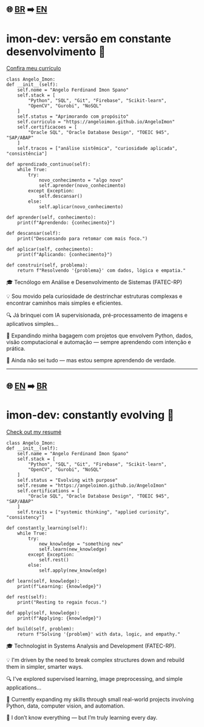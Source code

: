 ## 🌐 [BR](#imon-dev-versão-em-constante-desenvolvimento-) ➡️ [EN](#imon-dev-constantly-evolving-)


# imon-dev: versão em constante desenvolvimento 🚀
[Confira meu currículo](https://angeloimon.github.io/AngeloImon)


    class Angelo_Imon:
    def __init__(self):
        self.nome = "Angelo Ferdinand Imon Spano"
        self.stack = [
            "Python", "SQL", "Git", "Firebase", "Scikit-learn",
            "OpenCV", "Gurobi", "NoSQL"
        ]
        self.status = "Aprimorando com propósito"
        self.curriculo = "https://angeloimon.github.io/AngeloImon"
        self.certificacoes = [
            "Oracle SQL", "Oracle Database Design", "TOEIC 945", "SAP/ABAP"
        ]
        self.tracos = ["análise sistêmica", "curiosidade aplicada", "consistência"]

    def aprendizado_continuo(self):
        while True:
            try:
                novo_conhecimento = "algo novo"
                self.aprender(novo_conhecimento)
            except Exception:
                self.descansar()
            else:
                self.aplicar(novo_conhecimento)

    def aprender(self, conhecimento):
        print(f"Aprendendo: {conhecimento}")

    def descansar(self):
        print("Descansando para retomar com mais foco.")

    def aplicar(self, conhecimento):
        print(f"Aplicando: {conhecimento}")

    def construir(self, problema):
        return f"Resolvendo '{problema}' com dados, lógica e empatia."

        
🎓 Tecnólogo em Análise e Desenvolvimento de Sistemas (FATEC-RP)

💡 Sou movido pela curiosidade de destrinchar estruturas complexas e encontrar caminhos mais simples e eficientes.

🔍 Já brinquei com IA supervisionada, pré-processamento de imagens e aplicativos simples...

🌱 Expandindo minha bagagem com projetos que envolvem Python, dados, visão computacional e automação — sempre aprendendo com intenção e prática.

💬 Ainda não sei tudo — mas estou sempre aprendendo de verdade.


---


## 🌐 [EN](#imon-dev-constantly-evolving-) ➡️ [BR](#imon-dev-versão-em-constante-desenvolvimento-)

# imon-dev: constantly evolving 🚀
[Check out my resumé](https://angeloimon.github.io/AngeloImon)


    class Angelo_Imon:
    def __init__(self):
        self.name = "Angelo Ferdinand Imon Spano"
        self.stack = [
            "Python", "SQL", "Git", "Firebase", "Scikit-learn",
            "OpenCV", "Gurobi", "NoSQL"
        ]
        self.status = "Evolving with purpose"
        self.resume = "https://angeloimon.github.io/AngeloImon"
        self.certifications = [
            "Oracle SQL", "Oracle Database Design", "TOEIC 945", "SAP/ABAP"
        ]
        self.traits = ["systemic thinking", "applied curiosity", "consistency"]

    def constantly_learning(self):
        while True:
            try:
                new_knowledge = "something new"
                self.learn(new_knowledge)
            except Exception:
                self.rest()
            else:
                self.apply(new_knowledge)

    def learn(self, knowledge):
        print(f"Learning: {knowledge}")

    def rest(self):
        print("Resting to regain focus.")

    def apply(self, knowledge):
        print(f"Applying: {knowledge}")

    def build(self, problem):
        return f"Solving '{problem}' with data, logic, and empathy."



🎓 Technologist in Systems Analysis and Development (FATEC-RP).

💡 I'm driven by the need to break complex structures down and rebuild them in simpler, smarter ways.

🔍 I've explored supervised learning, image preprocessing, and simple applications...

🌱 Currently expanding my skills through small real-world projects involving Python, data, computer vision, and automation.

💬 I don’t know everything — but I’m truly learning every day.

